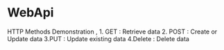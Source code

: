 # WebApi
HTTP Methods Demonstration , 1. GET : Retrieve data  2. POST : Create or Update data  3.PUT : Update existing data  4.Delete : Delete data  
